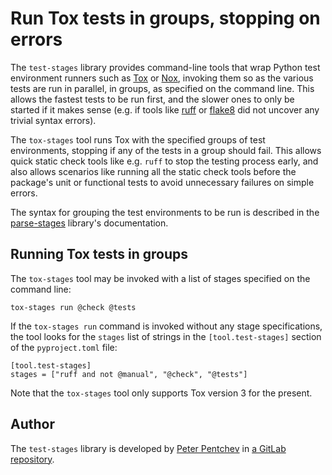 # Run Tox tests in groups, stopping on errors

The `test-stages` library provides command-line tools that wrap
Python test environment runners such as [Tox][tox] or [Nox][nox],
invoking them so as the various tests are run in parallel, in groups,
as specified on the command line. This allows the fastest tests to be run
first, and the slower ones to only be started if it makes sense (e.g. if
tools like [ruff] or [flake8] did not uncover any trivial syntax errors).

The `tox-stages` tool runs Tox with the specified groups of test
environments, stopping if any of the tests in a group should fail.
This allows quick static check tools like e.g. `ruff` to stop
the testing process early, and also allows scenarios like running
all the static check tools before the package's unit or functional
tests to avoid unnecessary failures on simple errors.

The syntax for grouping the test environments to be run is described in
the [parse-stages] library's documentation.

## Running Tox tests in groups

The `tox-stages` tool may be invoked with a list of stages specified on
the command line:

    tox-stages run @check @tests

If the `tox-stages run` command is invoked without any stage specifications,
the tool looks for the `stages` list of strings in the `[tool.test-stages]`
section of the `pyproject.toml` file:

    [tool.test-stages]
    stages = ["ruff and not @manual", "@check", "@tests"]

Note that the `tox-stages` tool only supports Tox version 3 for the present.

## Author

The `test-stages` library is developed by [Peter Pentchev][roam] in
[a GitLab repository][gitlab].

[flake8]: https://github.com/pycqa/flake8 "The flake8 Python syntax and style checker"
[gitlab]: https://gitlab.com/ppentchev/test-stages "The test-stages GitLab repository"
[nox]: https://nox.thea.codes/ "The Nox test runner"
[parse-stages]: https://gitlab.com/ppentchev/parse-stages "Parse a mini-language for selecting objects by tag or name"
[roam]: mailto:roam@ringlet.net "Peter Pentchev"
[ruff]: https://github.com/charliermarsh/ruff "Ruff, the extremely fast Python linter"
[tox]: https://tox.wiki/ "The Tox automation project"
